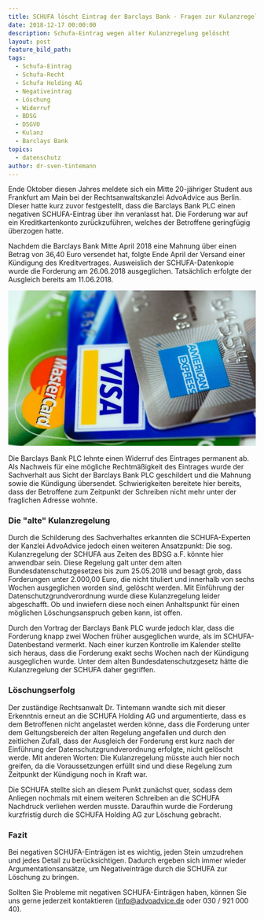 ```yaml
---
title: SCHUFA löscht Eintrag der Barclays Bank - Fragen zur Kulanzregelung
date: 2018-12-17 00:00:00
description: Schufa-Eintrag wegen alter Kulanzregelung gelöscht
layout: post
feature_bild_path:
tags:
  - Schufa-Eintrag
  - Schufa-Recht
  - Schufa Holding AG
  - Negativeintrag
  - Löschung
  - Widerruf
  - BDSG
  - DSGVO
  - Kulanz
  - Barclays Bank
topics:
  - datenschutz
author: dr-sven-tintemann
---
```


Ende Oktober diesen Jahres meldete sich ein Mitte 20-j&auml;hriger Student aus Frankfurt am Main bei der Rechtsanwaltskanzlei AdvoAdvice aus Berlin. Dieser hatte kurz zuvor festgestellt, dass die Barclays Bank PLC einen negativen SCHUFA-Eintrag &uuml;ber ihn veranlasst hat. Die Forderung war auf ein Kreditkartenkonto zur&uuml;ckzuf&uuml;hren, welches der Betroffene geringf&uuml;gig &uuml;berzogen hatte.

Nachdem die Barclays Bank Mitte April 2018 eine Mahnung &uuml;ber einen Betrag von 36,40 Euro versendet hat, folgte Ende April der Versand einer K&uuml;ndigung des Kreditvertrages. Ausweislich der SCHUFA-Datenkopie wurde die Forderung am 26.06.2018 ausgeglichen. Tats&auml;chlich erfolgte der Ausgleich bereits am 11.06.2018.

![Kreditkarten - Foto Pixabay](/uploads/american-express-89024-640-3.jpg "Schufa löscht Eintrag der Barclays Bank aus Kreditkartenvertrag")

Die Barclays Bank PLC lehnte einen Widerruf des Eintrages permanent ab. Als Nachweis f&uuml;r eine m&ouml;gliche Rechtm&auml;&szlig;igkeit des Eintrages wurde der Sachverhalt aus Sicht der Barclays Bank PLC geschildert und die Mahnung sowie die K&uuml;ndigung &uuml;bersendet. Schwierigkeiten bereitete hier bereits, dass der Betroffene zum Zeitpunkt der Schreiben nicht mehr unter der fraglichen Adresse wohnte.

### Die "alte" Kulanzregelung&nbsp;

Durch die Schilderung des Sachverhaltes erkannten die SCHUFA-Experten der Kanzlei AdvoAdvice jedoch einen weiteren Ansatzpunkt: Die sog. Kulanzregelung der SCHUFA aus Zeiten des BDSG a.F. k&ouml;nnte hier anwendbar sein. Diese Regelung galt unter dem alten Bundesdatenschutzgesetzes bis zum 25.05.2018 und besagt grob, dass Forderungen unter 2.000,00 Euro, die nicht tituliert und innerhalb von sechs Wochen ausgeglichen worden sind, gel&ouml;scht werden. Mit Einf&uuml;hrung der Datenschutzgrundverordnung wurde diese Kulanzregelung leider abgeschafft. Ob und inwiefern diese noch einen Anhaltspunkt f&uuml;r einen m&ouml;glichen L&ouml;schungsanspruch geben kann, ist offen.&nbsp;

Durch den Vortrag der Barclays Bank PLC wurde jedoch klar, dass die Forderung knapp zwei Wochen fr&uuml;her ausgeglichen wurde, als im SCHUFA-Datenbestand vermerkt. Nach einer kurzen Kontrolle im Kalender stellte sich heraus, dass die Forderung exakt sechs Wochen nach der K&uuml;ndigung ausgeglichen wurde. Unter dem alten Bundesdatenschutzgesetz h&auml;tte die Kulanzregelung der SCHUFA daher gegriffen.&nbsp;

### L&ouml;schungserfolg&nbsp;

Der zust&auml;ndige Rechtsanwalt Dr. Tintemann wandte sich mit dieser Erkenntnis erneut an die SCHUFA Holding AG und argumentierte, dass es dem Betroffenen nicht angelastet werden k&ouml;nne, dass die Forderung unter dem Geltungsbereich der alten Regelung angefallen und durch den zeitlichen Zufall, dass der Ausgleich der Forderung erst kurz nach der Einf&uuml;hrung der Datenschutzgrundverordnung erfolgte, nicht gel&ouml;scht werde. Mit anderen Worten: Die Kulanzregelung m&uuml;sste auch hier noch greifen, da die Voraussetzungen erf&uuml;llt sind und diese Regelung zum Zeitpunkt der K&uuml;ndigung noch in Kraft war.

Die SCHUFA stellte sich an diesem Punkt zun&auml;chst quer, sodass dem Anliegen nochmals mit einem weiteren Schreiben an die SCHUFA Nachdruck verliehen werden musste. Daraufhin wurde die Forderung kurzfristig durch die SCHUFA Holding AG zur L&ouml;schung gebracht.

### Fazit

Bei negativen SCHUFA-Eintr&auml;gen ist es wichtig, jeden Stein umzudrehen und jedes Detail zu ber&uuml;cksichtigen. Dadurch ergeben sich immer wieder Argumentationsans&auml;tze, um Negativeintr&auml;ge durch die SCHUFA zur L&ouml;schung zu bringen.

Sollten Sie Probleme mit negativen SCHUFA-Eintr&auml;gen haben, k&ouml;nnen Sie uns gerne jederzeit kontaktieren (info@advoadvice.de oder 030 / 921 000 40).